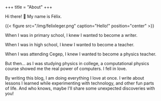 +++
title = "About"
+++

Hi there! :wave: My name is Félix.

{{< figure src="/img/felixleger.png" caption="Hello!" position="center" >}}

When I was in primary school, I knew I wanted to become a writer.

When I was in high school, I knew I wanted to become a teacher.

When I was attending Cegep, I knew I wanted to become a physics teacher.

But then... as I was studying physics in college, a computational physics course showed me the real power of
computers. I fell in love.

By writing this blog, I am doing everything I love at once. I write about lessons I learned while
experimenting with technology, and other fun parts of life. And who knows, maybe I'll share some unexpected
discoveries with you!
